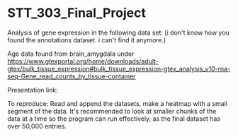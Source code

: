# STT_303_Final_Project
Analysis of gene expression in the following data set:
[i don't know how you found the annotations dataset. i can't find it anymore.)

Age data found from brain_amygdala under https://www.gtexportal.org/home/downloads/adult-gtex/bulk_tissue_expression#bulk_tissue_expression-gtex_analysis_v10-rna-seq-Gene_read_counts_by_tissue-container

Presentation link:

To reproduce: Read and append the datasets, make a heatmap with a small segment of the data. It's recommended to look at smaller chunks of the data at a time so the program can run effectively, as the final dataset has over 50,000 entries.
